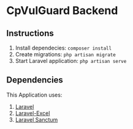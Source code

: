 # CpVulGuard Backend

## Instructions
1. Install dependecies: `composer install`
2. Create migrations: `php artisan migrate`
3. Start Laravel application: `php artisan serve`

## Dependencies
This Application uses:
1. [Laravel](https://laravel.com/)
2. [Laravel-Excel](https://github.com/Maatwebsite/Laravel-Excel)
3. [Laravel Sanctum](https://laravel.com/docs/8.x/sanctum)

